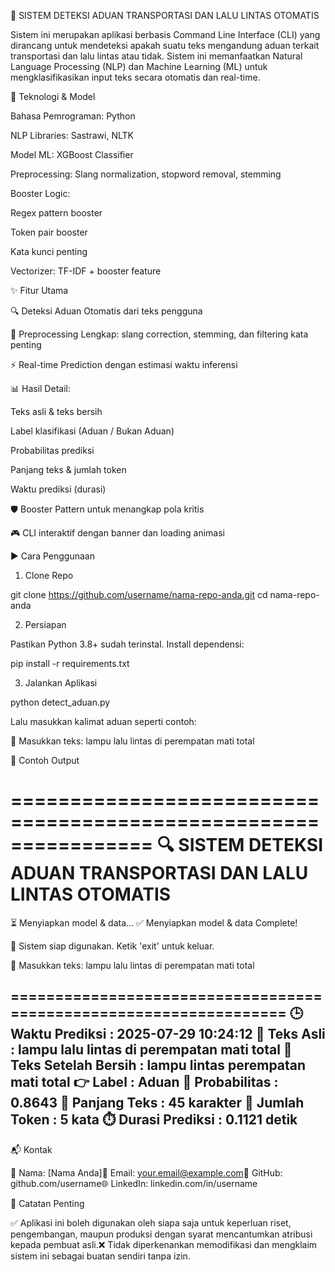 🚦 SISTEM DETEKSI ADUAN TRANSPORTASI DAN LALU LINTAS OTOMATIS

Sistem ini merupakan aplikasi berbasis Command Line Interface (CLI) yang dirancang untuk mendeteksi apakah suatu teks mengandung aduan terkait transportasi dan lalu lintas atau tidak. Sistem ini memanfaatkan Natural Language Processing (NLP) dan Machine Learning (ML) untuk mengklasifikasikan input teks secara otomatis dan real-time.

🧠 Teknologi & Model

Bahasa Pemrograman: Python

NLP Libraries: Sastrawi, NLTK

Model ML: XGBoost Classifier

Preprocessing: Slang normalization, stopword removal, stemming

Booster Logic:

Regex pattern booster

Token pair booster

Kata kunci penting

Vectorizer: TF-IDF + booster feature

✨ Fitur Utama

🔍 Deteksi Aduan Otomatis dari teks pengguna

🧹 Preprocessing Lengkap: slang correction, stemming, dan filtering kata penting

⚡ Real-time Prediction dengan estimasi waktu inferensi

📊 Hasil Detail:

Teks asli & teks bersih

Label klasifikasi (Aduan / Bukan Aduan)

Probabilitas prediksi

Panjang teks & jumlah token

Waktu prediksi (durasi)

🛡️ Booster Pattern untuk menangkap pola kritis

🎮 CLI interaktif dengan banner dan loading animasi

▶️ Cara Penggunaan

1. Clone Repo

git clone https://github.com/username/nama-repo-anda.git
cd nama-repo-anda

2. Persiapan

Pastikan Python 3.8+ sudah terinstal. Install dependensi:

pip install -r requirements.txt

3. Jalankan Aplikasi

python detect_aduan.py

Lalu masukkan kalimat aduan seperti contoh:

📝 Masukkan teks: lampu lalu lintas di perempatan mati total

🧪 Contoh Output

================================================================
    🔍 SISTEM DETEKSI ADUAN TRANSPORTASI DAN LALU LINTAS OTOMATIS                     
================================================================
⏳ Menyiapkan model & data...
✅ Menyiapkan model & data Complete!

📢 Sistem siap digunakan. Ketik 'exit' untuk keluar.

📝 Masukkan teks: lampu lalu lintas di perempatan mati total

==================================================================
🕒 Waktu Prediksi        : 2025-07-29 10:24:12
📜  Teks Asli            : lampu lalu lintas di perempatan mati total
🧹 Teks Setelah Bersih   : lampu lintas perempatan mati total
👉 Label                 : Aduan
🔢 Probabilitas          : 0.8643
🧮 Panjang Teks          : 45 karakter
📏 Jumlah Token          : 5 kata
⏱️  Durasi Prediksi      : 0.1121 detik
--------------------------------------------------

📬 Kontak

👤 Nama: [Nama Anda]📧 Email: your.email@example.com🐙 GitHub: github.com/username🌐 LinkedIn: linkedin.com/in/username

📌 Catatan Penting

✅ Aplikasi ini boleh digunakan oleh siapa saja untuk keperluan riset, pengembangan, maupun produksi dengan syarat mencantumkan atribusi kepada pembuat asli.❌ Tidak diperkenankan memodifikasi dan mengklaim sistem ini sebagai buatan sendiri tanpa izin.
